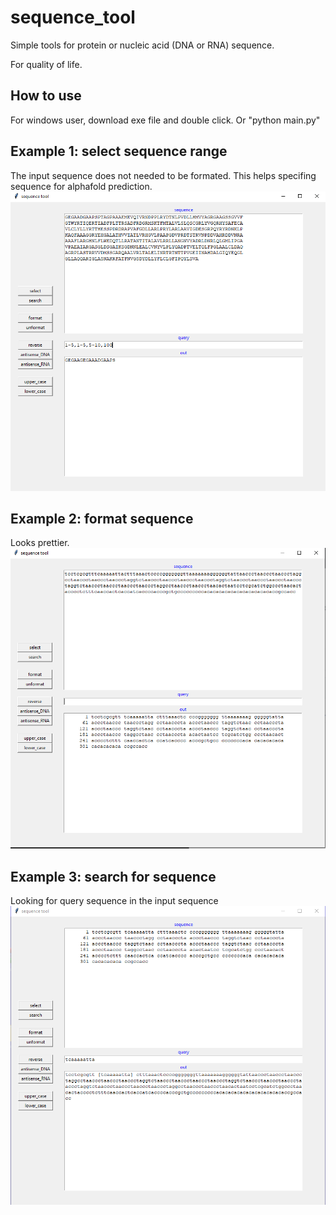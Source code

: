 # sequence_tool
Simple tools for protein or nucleic acid (DNA or RNA) sequence.

For quality of life.

## How to use
For windows user, download exe file and double click. Or "python main.py" 

## Example 1: select sequence range
The input sequence does not needed to be formated. This helps specifing sequence for alphafold prediction. 
![select](https://github.com/procyontao/sequence_tool/blob/main/images/select.PNG?raw=true)

## Example 2: format sequence
Looks prettier.
![format](https://github.com/procyontao/sequence_tool/blob/main/images/format.PNG?raw=true)

## Example 3: search for sequence
Looking for query sequence in the input sequence
![search](https://github.com/procyontao/sequence_tool/blob/main/images/search.PNG?raw=true)
